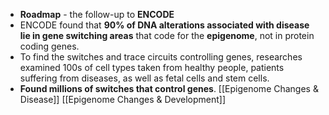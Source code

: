 - **Roadmap** - the follow-up to **ENCODE**
- ENCODE found that **90% of DNA alterations associated with disease lie in gene switching areas** that code for the **epigenome**, not in protein coding genes.
- To find the switches and trace circuits controlling genes, researches examined 100s of cell types taken from healthy people, patients suffering from diseases, as well as fetal cells and stem cells.
- **Found millions of switches that control genes**.
[[Epigenome Changes & Disease]]
[[Epigenome Changes & Development]]

